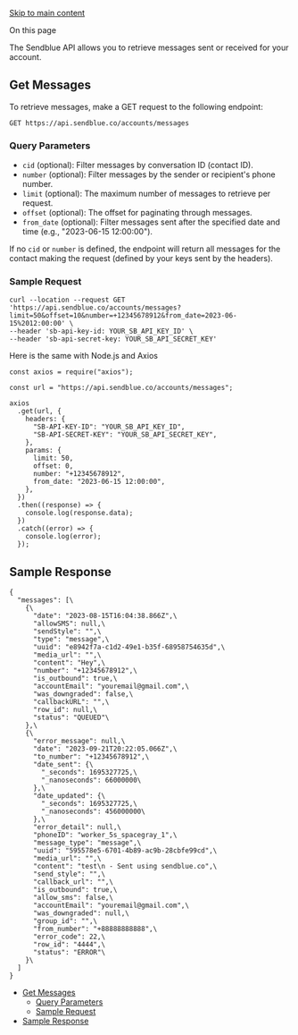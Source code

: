 [Skip to main content](https://docs.sendblue.com/docs/get-messages/#__docusaurus_skipToContent_fallback)

On this page

The Sendblue API allows you to retrieve messages sent or received for your account.

## Get Messages [​](https://docs.sendblue.com/docs/get-messages/\#get-messages "Direct link to Get Messages")

To retrieve messages, make a GET request to the following endpoint:

`GET https://api.sendblue.co/accounts/messages`

### Query Parameters [​](https://docs.sendblue.com/docs/get-messages/\#query-parameters "Direct link to Query Parameters")

- `cid` (optional): Filter messages by conversation ID (contact ID).
- `number` (optional): Filter messages by the sender or recipient's phone number.
- `limit` (optional): The maximum number of messages to retrieve per request.
- `offset` (optional): The offset for paginating through messages.
- `from_date` (optional): Filter messages sent after the specified date and time (e.g., "2023-06-15 12:00:00").

If no `cid` or `number` is defined, the endpoint will return all messages for the contact making the request (defined by your keys sent by the headers).

### Sample Request [​](https://docs.sendblue.com/docs/get-messages/\#sample-request "Direct link to Sample Request")

```codeBlockLines_e6Vv
curl --location --request GET 'https://api.sendblue.co/accounts/messages?limit=50&offset=10&number=+12345678912&from_date=2023-06-15%2012:00:00' \
--header 'sb-api-key-id: YOUR_SB_API_KEY_ID' \
--header 'sb-api-secret-key: YOUR_SB_API_SECRET_KEY'

```

Here is the same with Node.js and Axios

```codeBlockLines_e6Vv
const axios = require("axios");

const url = "https://api.sendblue.co/accounts/messages";

axios
  .get(url, {
    headers: {
      "SB-API-KEY-ID": "YOUR_SB_API_KEY_ID",
      "SB-API-SECRET-KEY": "YOUR_SB_API_SECRET_KEY",
    },
    params: {
      limit: 50,
      offset: 0,
      number: "+12345678912",
      from_date: "2023-06-15 12:00:00",
    },
  })
  .then((response) => {
    console.log(response.data);
  })
  .catch((error) => {
    console.log(error);
  });

```

## Sample Response [​](https://docs.sendblue.com/docs/get-messages/\#sample-response "Direct link to Sample Response")

```codeBlockLines_e6Vv
{
  "messages": [\
    {\
      "date": "2023-08-15T16:04:38.866Z",\
      "allowSMS": null,\
      "sendStyle": "",\
      "type": "message",\
      "uuid": "e8942f7a-c1d2-49e1-b35f-68958754635d",\
      "media_url": "",\
      "content": "Hey",\
      "number": "+12345678912",\
      "is_outbound": true,\
      "accountEmail": "youremail@gmail.com",\
      "was_downgraded": false,\
      "callbackURL": "",\
      "row_id": null,\
      "status": "QUEUED"\
    },\
    {\
      "error_message": null,\
      "date": "2023-09-21T20:22:05.066Z",\
      "to_number": "+12345678912",\
      "date_sent": {\
        "_seconds": 1695327725,\
        "_nanoseconds": 66000000\
      },\
      "date_updated": {\
        "_seconds": 1695327725,\
        "_nanoseconds": 456000000\
      },\
      "error_detail": null,\
      "phoneID": "worker_5s_spacegray_1",\
      "message_type": "message",\
      "uuid": "595578e5-6701-4b89-ac9b-28cbfe99cd",\
      "media_url": "",\
      "content": "test\n - Sent using sendblue.co",\
      "send_style": "",\
      "callback_url": "",\
      "is_outbound": true,\
      "allow_sms": false,\
      "accountEmail": "youremail@gmail.com",\
      "was_downgraded": null,\
      "group_id": "",\
      "from_number": "+88888888888",\
      "error_code": 22,\
      "row_id": "4444",\
      "status": "ERROR"\
    }\
  ]
}

```

- [Get Messages](https://docs.sendblue.com/docs/get-messages/#get-messages)
  - [Query Parameters](https://docs.sendblue.com/docs/get-messages/#query-parameters)
  - [Sample Request](https://docs.sendblue.com/docs/get-messages/#sample-request)
- [Sample Response](https://docs.sendblue.com/docs/get-messages/#sample-response)
